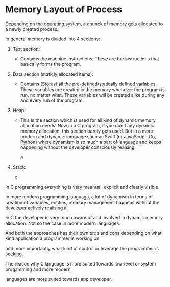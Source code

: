 # Memory Layout of Process

Depending on the operating system, a chunck of memory gets allocated to a newly created process.

In general memory is divided into 4 sections:

1.  Text section:

    -   Contains the machine instructions. These are the instructions that basically forms the program.

2.  Data section (staticly allocated items):

    -   Contains (Stores) all the pre-defined/statically defined variables. These variables are created in the memory whenever the program is run, no matter what. These variables will be created alike during any and every run of the program.

3.  Heap:

    -   This is the section which is used for all kind of dynamic memory allocation needs. Now in a C program, if you don't any dynamic memory allocation, this section barely gets used. But in a more modern and dynamic language such as Swift (or JavaScript, Go, Python) where dynamism is so much a part of language and keeps happening without the developer consciously realsing.

        A 

4.  Stack:

    -   



In C programming everything is very meanual, explicit and clearly visible.

In more modern programming languags, a lot of dynamism in terms of creation of variables, entities, memory management happens without the developer actively realising it.

In C the developer is very much aware of and involved in dynamic memory allocation. Not so the case in more modern languages.

And both the approaches has their own pros and cons depending on what kind application a programmer is working on

and more importantly what kind of control or leverage the programmer is seeking.

The reason why C language is more suited towards low-level or system progamming and more modern

languages are more suited towards app developer.
